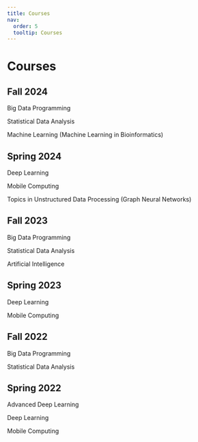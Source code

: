 ```yaml
---
title: Courses
nav:
  order: 5
  tooltip: Courses
---
```


# Courses
## Fall 2024
Big Data Programming

Statistical Data Analysis

Machine Learning (Machine Learning in Bioinformatics)
## Spring 2024

Deep Learning

Mobile Computing

Topics in Unstructured Data Processing (Graph Neural Networks)
## Fall 2023

Big Data Programming

Statistical Data Analysis

Artificial Intelligence
## Spring 2023

Deep Learning

Mobile Computing

## Fall 2022

Big Data Programming

Statistical Data Analysis

## Spring 2022

Advanced Deep Learning

Deep Learning

Mobile Computing


